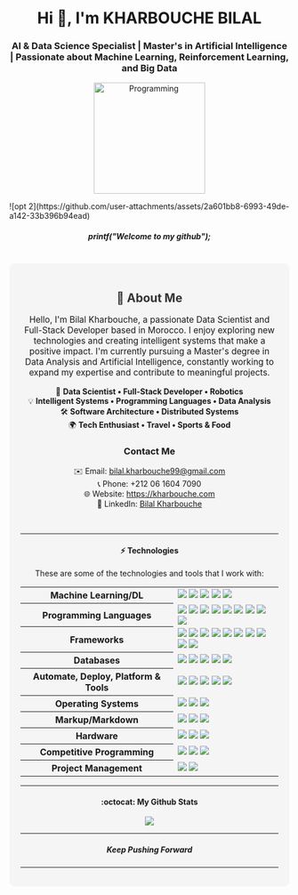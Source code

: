 <h1 align="center">Hi 👋, I'm KHARBOUCHE BILAL</h1>
<h3 align="center">AI & Data Science Specialist | Master's in Artificial Intelligence | Passionate about Machine Learning, Reinforcement Learning, and Big Data</h3>

<p align="center">
  <img style="width: 200px; height: 200px;" src="https://github.com/user-attachments/assets/2a601bb8-6993-49de-a142-33b396b94ead" alt="Programming"/>
</p>
![opt 2](https://github.com/user-attachments/assets/2a601bb8-6993-49de-a142-33b396b94ead)







<p align="center">
  <h5 align="center">printf("Welcome to my github");</h5>
</p>

<!-- Personal Information -->

<br>
<div style="text-align:center; padding: 20px; border-radius: 10px; background-color: #f5f5f5;">
  <h2 style="color: #333;">👋 About Me</h2>
  <p style="font-size: 1.1em;">Hello, I'm Bilal Kharbouche, a passionate Data Scientist and Full-Stack Developer based in Morocco. I enjoy exploring new technologies and creating intelligent systems that make a positive impact. I'm currently pursuing a Master's degree in Data Analysis and Artificial Intelligence, constantly working to expand my expertise and contribute to meaningful projects.</p>
  
  <ul style="list-style-type: none; padding: 0;">
      <li>🚀 <strong>Data Scientist • Full-Stack Developer • Robotics</strong></li>
      <li>💡 <strong>Intelligent Systems • Programming Languages • Data Analysis</strong></li>
      <li>🛠️ <strong>Software Architecture • Distributed Systems</strong></li>
      <li>🌍 <strong>Tech Enthusiast • Travel • Sports & Food</strong></li>
  </ul>

  
<h3>Contact Me</h3>
<ul style="list-style-type: none; padding: 0;">
    <li>✉️ Email: <a href="mailto:bilal.kharbouche99@gmail.com">bilal.kharbouche99@gmail.com</a></li>
    <li>📞 Phone: +212 06 1604 7090</li>
    <li>🌐 Website: <a href="https://kharbouche.com">https://kharbouche.com</a></li>
    <li>🔗 LinkedIn: <a href="https://www.linkedin.com/in/bilal-kharbouche/">Bilal Kharbouche</a></li>
</ul>

        
<br>

        
      
        
---


#### ⚡ Technologies

These are some of the technologies and tools that I work with:

<table style="width:100%">
  <tr>
    <th>Machine Learning/DL</th>
    <td>
      <img src="https://img.shields.io/badge/Keras-%23D00000.svg?style=for-the-badge&logo=Keras&logoColor=white" />
      <img src="https://img.shields.io/badge/TensorFlow-%23FF6F00.svg?style=for-the-badge&logo=TensorFlow&logoColor=white" />
      <img src="https://img.shields.io/badge/scikit--learn-%23F7931E.svg?style=for-the-badge&logo=scikit-learn&logoColor=white" />
      <img src="https://img.shields.io/badge/Matplotlib-%9FF7931E.svg?style=for-the-badge&logo=chart&logoColor=white" />
      <img src="https://img.shields.io/badge/Hadoop-%230A0FFF.svg?style=for-the-badge&logo=apache&logoColor=white" />
    </td>
  </tr>
  <tr>
    <th>Programming Languages</th>
    <td>
      <img src="https://img.shields.io/badge/-Python-ffff47?style=for-the-badge&logo=python" />
      <img src="https://img.shields.io/badge/-PHP-grey?style=for-the-badge&logo=php" />
      <img src="https://img.shields.io/badge/-Java-007396?style=for-the-badge&logo=java" />
      <img src="https://img.shields.io/badge/-javascript-F0DB4F?style=for-the-badge&logo=javascript&logoColor=black" />
      <img src="https://img.shields.io/badge/-C-00599c?style=for-the-badge&logo=c%2B%2B&logoColor=Crayola" />
      <img src="https://img.shields.io/badge/-C++-787CB5?style=for-the-badge&logo=c%2B%2B&logoColor=Crayola" />
      <img src="https://img.shields.io/badge/-DART-700CB5?style=for-the-badge&logo=Dart%2B%2B&logoColor=white" />
      <img src="https://img.shields.io/badge/-SCSS-ed960b?style=for-the-badge&logo=scss%2B%2B&logoColor=White" />
      <img src="https://img.shields.io/badge/-Assembly-6E4C9C?style=for-the-badge&logo=assembly&logoColor=white" /> <!-- Added Assembly -->
    </td>
  </tr>
  <tr>
    <th>Frameworks</th>
    <td>
      <img src="https://img.shields.io/badge/Laravel-black.svg?&style=for-the-badge&logo=laravel&logoColor=orange" />
      <img src="https://img.shields.io/badge/Spring_Boot-grey.svg?&style=for-the-badge&logo=spring-boot&logoColor=light-green" />
      <img src="https://img.shields.io/badge/Django-black.svg?&style=for-the-badge&logo=django&logoColor=white" />
      <img src="https://img.shields.io/badge/NodeJs-grey.svg?&style=for-the-badge&logo=node-js&logoColor=green" />
      <img src="https://img.shields.io/badge/Express-grey.svg?&style=for-the-badge&logo=express&logoColor=green" />
      <img src="https://img.shields.io/badge/Flutter-grey.svg?&style=for-the-badge&logo=flutter&logoColor=blue" />
      <img src="https://img.shields.io/badge/angular-%23DD0031.svg?style=for-the-badge&logo=angular&logoColor=white" />
      <img src="https://img.shields.io/badge/vue-js-green.svg?style=for-the-badge&logo=vue-js&logoColor=white" />
      <img src="https://img.shields.io/badge/react-blue.svg?style=for-the-badge&logo=react&logoColor=white" />
      <img src="https://img.shields.io/badge/bootstrap-%238511FA.svg?style=for-the-badge&logo=bootstrap&logoColor=white">
    </td>
  </tr>
  <tr>
    <th>Databases</th>
    <td>
      <img src="https://img.shields.io/badge/-MySQL-4479A1?style=for-the-badge&logo=mysql&logoColor=white" />
      <img src="https://img.shields.io/badge/-MongoDB-black?style=for-the-badge&logo=mongodb" />
      <img src="https://img.shields.io/badge/Cassandra-%231287B1.svg?style=for-the-badge&logo=apache-cassandra&logoColor=white" />
      <img src="https://img.shields.io/badge/Hbase-%f21287B1.svg?style=for-the-badge&logo=Hbase&logoColor=white" />
      <img src="https://img.shields.io/badge/Neo4j-%afc287B1.svg?style=for-the-badge&logo=Neo4j&logoColor=white" />
    </td>
  </tr>
  <tr>
    <th>Automate, Deploy, Platform & Tools</th>
    <td>
      <img src="https://img.shields.io/badge/-Docker-2496ED?style=for-the-badge&logo=docker&logoColor=white" />
      <img src="https://img.shields.io/badge/-Jenkins-DC382D?style=flat-square&logo=jenkins&logoColor=white" />
      <img src="https://img.shields.io/badge/-Git-black?style=for-the-badge&logo=git" /> 
      <img src="https://img.shields.io/badge/nginx%20-%23009639.svg?&style=for-the-badge&logo=nginx&logoColor=white" /> 
      <img src="https://img.shields.io/badge/-GitHub-181717?style=for-the-badge&logo=github" />
    </td>
  </tr>
  <tr>
    <th>Operating Systems</th>
    <td>
      <img src="https://img.shields.io/badge/Linux-FCC624?style=for-the-badge&logo=linux&logoColor=black" />
      <img src="https://img.shields.io/badge/Windows-0078D6?style=for-the-badge&logo=windows&logoColor=white" />
      <img src="https://img.shields.io/badge/mac%20os-000000.svg?&style=for-the-badge&logo=apple&logoColor=white" />
    </td>
  </tr>
  <tr>
    <th>Markup/Markdown</th>
    <td>
      <img src="https://img.shields.io/badge/-HTML5-E34F26?style=for-the-badge&logo=html5&logoColor=white" />
      <img src="https://img.shields.io/badge/Markdown-%23000000.svg?style=for-the-badge&logo=markdown&logoColor=white" />
      <img src="https://img.shields.io/badge/-CSS3-1572B6?style=for-the-badge&logo=css3" />
    </td>
  </tr>
  <tr>
    <th>Hardware</th>
    <td>
      <img src="https://img.shields.io/badge/Arduino-%23C2185B.svg?style=for-the-badge&logo=arduino&logoColor=white" /> <!-- Added Arduino -->
      <img src="https://img.shields.io/badge/Raspberry_Pi-%23A22846.svg?style=for-the-badge&logo=raspberrypi&logoColor=white" /> <!-- Added Raspberry Pi -->
      <img src="https://img.shields.io/badge/NVIDIA_Jetson-%23FFB300.svg?style=for-the-badge&logo=nvidia&logoColor=white" /> <!-- Added NVIDIA Jetson -->
    </td>
  </tr>
  <tr>
    <th>Competitive Programming</th>
    <td>
      <img src="https://img.shields.io/badge/Codeforces-%230A0FFF.svg?style=for-the-badge&logo=codeforces&logoColor=white" /> <!-- Added Codeforces -->
      <img src="https://img.shields.io/badge/Hack_The_Box-%2310B981.svg?style=for-the-badge&logo=flag&logoColor=white" /> <!-- Modified CTF to include Hack The Box in green -->
      <img src="https://img.shields.io/badge/Capture_The_Flag-%230D4C8A.svg?style=for-the-badge&logo=flag&logoColor=white" />
    </td>
  </tr>
  <tr>
    <th>Project Management</th>
    <td>
      <img src="https://img.shields.io/badge/Scrum-%23000000.svg?style=for-the-badge&logo=scrum&logoColor=white" /> <!-- Added Scrum -->
      <img src="https://img.shields.io/badge/Jira-%230A0FFF.svg?style=for-the-badge&logo=jira&logoColor=white" /> <!-- Added Jira -->
    </td>
  </tr>
</table>




---

#### :octocat:  My Github Stats

<p align="center">
<a href="https://github.com/KHARBOUCHEBilal">
  <img align="center" src="https://github-readme-streak-stats.herokuapp.com/?user=KHARBOUCHEBilal&theme=algolia#version3" />
</a>
</p>

<hr>
<h5 align="center">Keep Pushing Forward</h5>
<hr>


